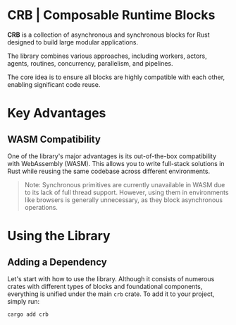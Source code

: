 # CRB | Composable Runtime Blocks

**CRB** is a collection of asynchronous and synchronous blocks for Rust designed to build large modular applications.

The library combines various approaches, including workers, actors, agents, routines, concurrency, parallelism, and pipelines.

The core idea is to ensure all blocks are highly compatible with each other, enabling significant code reuse.

# Key Advantages

## WASM Compatibility

One of the library's major advantages is its out-of-the-box compatibility with WebAssembly (WASM). This allows you to write full-stack solutions in Rust while reusing the same codebase across different environments.

> Note: Synchronous primitives are currently unavailable in WASM due to its lack of full thread support. However, using them in environments like browsers is generally unnecessary, as they block asynchronous operations.

# Using the Library

## Adding a Dependency

Let's start with how to use the library. Although it consists of numerous crates with different types of blocks and foundational components, everything is unified under the main `crb` crate. To add it to your project, simply run:

```bash
cargo add crb
```
